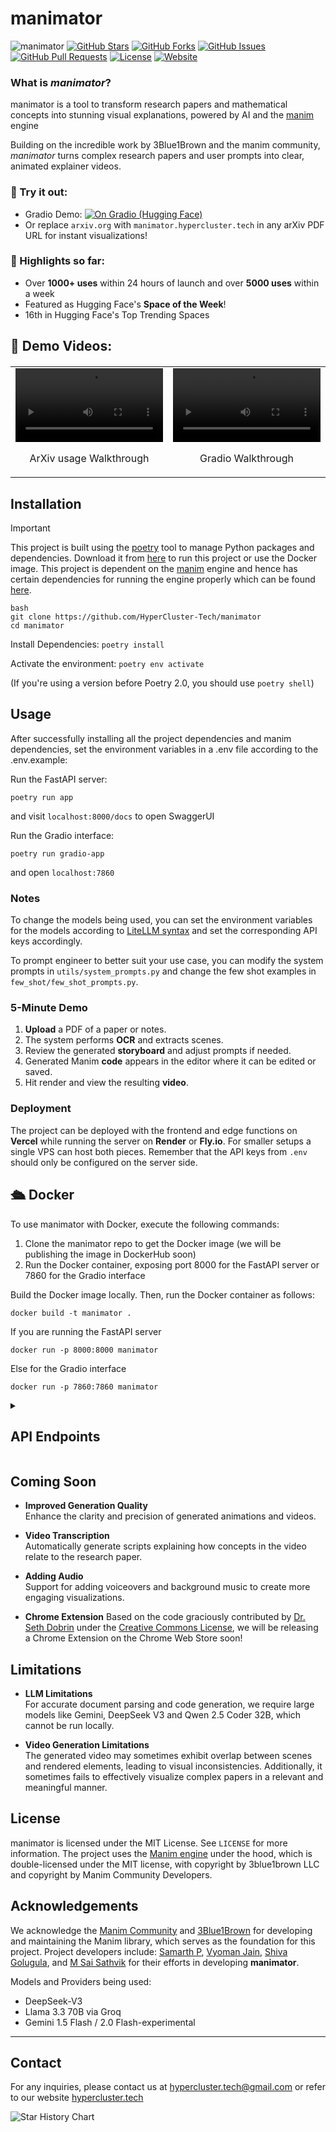 # manimator

![manimator](https://github.com/HyperCluster-Tech/manimator/blob/main/assets/manimator.png)
[![GitHub Stars](https://img.shields.io/github/stars/HyperCluster-Tech/manimator?style=social)](https://github.com/HyperCluster-Tech/manimator/stargazers)
[![GitHub Forks](https://img.shields.io/github/forks/HyperCluster-Tech/manimator?style=social)](https://github.com/HyperCluster-Tech/manimator/network/members)
[![GitHub Issues](https://img.shields.io/github/issues/HyperCluster-Tech/manimator)](https://github.com/HyperCluster-Tech/manimator/issues)
[![GitHub Pull Requests](https://img.shields.io/github/issues-pr/HyperCluster-Tech/manimator)](https://github.com/HyperCluster-Tech/manimator/pulls)
[![License](https://img.shields.io/github/license/HyperCluster-Tech/manimator)](https://github.com/HyperCluster-Tech/manimator/blob/main/LICENSE)
[![Website](https://img.shields.io/badge/Website-manimator.hypercluster.tech-blue)](https://manimator.hypercluster.tech/)

### What is _manimator_?

manimator is a tool to transform research papers and mathematical concepts into stunning visual explanations, powered by AI and the [manim](https://github.com/ManimCommunity/manim) engine

Building on the incredible work by 3Blue1Brown and the manim community, _manimator_ turns complex research papers and user prompts into clear, animated explainer videos.

### 🔗 Try it out:

- Gradio Demo: [![On Gradio (Hugging Face)](https://huggingface.co/datasets/huggingface/badges/raw/main/open-in-hf-spaces-md-dark.svg)](https://huggingface.co/spaces/HyperCluster/manimator)
- Or replace `arxiv.org` with `manimator.hypercluster.tech` in any arXiv PDF URL for instant visualizations!

### 🌟 Highlights so far:

- Over **1000+ uses** within 24 hours of launch and over **5000 uses** within a week
- Featured as Hugging Face's **Space of the Week**!
- 16th in Hugging Face's Top Trending Spaces

## 🎥 Demo Videos:

<table border="0" style="width: 100%; text-align: center; margin: 20px 0;">
    <tr>
        <td width="50%">
            <video src="https://github.com/user-attachments/assets/5aa9ebea-06f1-489d-9a68-c8c62cdc6915" width="100%" controls autoplay loop></video>
            <p align="center">ArXiv usage Walkthrough</p>
        </td>
        <td width="50%">
            <video src="https://github.com/user-attachments/assets/820142c4-7931-4aa8-b9b7-c1d5d46b23b5" width="100%" controls autoplay loop></video>
            <p align="center">Gradio Walkthrough</p>
        </td>
    </tr>
</table>

## Installation

> [!IMPORTANT]
> This project is built using the [poetry](https://python-poetry.org/) tool to manage Python packages and dependencies. Download it from [here](https://python-poetry.org/docs/#installing-with-the-official-installer) to run this project or use the Docker image.
> This project is dependent on the [manim](https://github.com/ManimCommunity/manim) engine and hence has certain dependencies for running the engine properly which can be found [here](https://docs.manim.community/en/stable/installation.html).

```
bash
git clone https://github.com/HyperCluster-Tech/manimator
cd manimator
```

Install Dependencies:
`poetry install`

Activate the environment:
`poetry env activate`

(If you're using a version before Poetry 2.0, you should use `poetry shell`)

## Usage

After successfully installing all the project dependencies and manim dependencies, set the environment variables in a .env file according to the .env.example:

Run the FastAPI server:

```
poetry run app
```

and visit `localhost:8000/docs` to open SwaggerUI

Run the Gradio interface:

```
poetry run gradio-app
```

and open `localhost:7860`

### Notes

To change the models being used, you can set the environment variables for the models according to [LiteLLM syntax](https://docs.litellm.ai/docs/providers) and set the corresponding API keys accordingly.

To prompt engineer to better suit your use case, you can modify the system prompts in `utils/system_prompts.py` and change the few shot examples in `few_shot/few_shot_prompts.py`.

### 5-Minute Demo

1. **Upload** a PDF of a paper or notes.
2. The system performs **OCR** and extracts scenes.
3. Review the generated **storyboard** and adjust prompts if needed.
4. Generated Manim **code** appears in the editor where it can be edited or saved.
5. Hit render and view the resulting **video**.

### Deployment

The project can be deployed with the frontend and edge functions on **Vercel** while running the server on **Render** or **Fly.io**. For smaller setups a single VPS can host both pieces. Remember that the API keys from `.env` should only be configured on the server side.

## 🛳️ Docker

To use manimator with Docker, execute the following commands:

1. Clone the manimator repo to get the Docker image (we will be publishing the image in DockerHub soon)
2. Run the Docker container, exposing port 8000 for the FastAPI server or 7860 for the Gradio interface

Build the Docker image locally. Then, run the Docker container as follows:

`docker build -t manimator .`

If you are running the FastAPI server

`docker run -p 8000:8000 manimator`

Else for the Gradio interface

`docker run -p 7860:7860 manimator`

<details>
<summary><h2>API Endpoints</h2></summary>

- [API Endpoints](#api-endpoints)
  - [Health Check](#health-check)
  - [PDF Processing](#pdf-processing)
    - [Generate PDF Scene](#generate-pdf-scene)
    - [Process ArXiv PDF](#process-arxiv-pdf)
  - [Scene Generation](#scene-generation)
    - [Generate Prompt Scene](#generate-prompt-scene)
  - [Animation Generation](#animation-generation)
    - [Generate Animation](#generate-animation)

### Health Check

#### Check API Health Status

Endpoint: `/health-check`  
Method: GET

Returns the health status of the API.

Response:

```json
{
  "status": "ok"
}
```

Curl command:

```bash
curl http://localhost:8000/health-check
```

### PDF Processing

#### Generate PDF Scene

Endpoint: `/generate-pdf-scene`  
Method: POST

Processes a PDF file and generates a scene description for animation.

Request:

- Content-Type: `multipart/form-data`
- Body: PDF file

Response:

```json
{
  "scene_description": "Generated scene description based on PDF content"
}
```

Curl command:

```bash
curl -X POST -F "file=@/path/to/file.pdf" http://localhost:8000/generate-pdf-scene
```

#### Process ArXiv PDF

Endpoint: `/pdf/{arxiv_id}`  
Method: GET

Downloads and processes an arXiv paper by ID to generate a scene description.

Parameters:

- `arxiv_id`: The arXiv paper identifier

Response:

```json
{
  "scene_description": "Generated scene description based on arXiv paper"
}
```

Curl command:

```bash
curl http://localhost:8000/pdf/2312.12345
```

### Scene Generation

#### Generate Prompt Scene

Endpoint: `/generate-prompt-scene`  
Method: POST

Generates a scene description from a text prompt.

Request:

- Content-Type: `application/json`
- Body:

```json
{
  "prompt": "Your scene description prompt"
}
```

Response:

```json
{
  "scene_description": "Generated scene description based on prompt"
}
```

Curl command:

```bash
curl -X POST \
     -H "Content-Type: application/json" \
     -d '{"prompt": "Explain how neural networks work"}' \
     http://localhost:8000/generate-prompt-scene
```

### Animation Generation

#### Generate Animation

Endpoint: `/generate-animation`  
Method: POST

Generates a Manim animation based on a text prompt.

Request:

- Content-Type: `application/json`
- Body:

```json
{
  "prompt": "Your animation prompt"
}
```

Response:

- Content-Type: `video/mp4`
- Body: Generated MP4 animation file

Curl command:

```bash
curl -X POST \
     -H "Content-Type: application/json" \
     -d '{"prompt": "Create an animation explaining quantum computing"}' \
     --output animation.mp4 \
     http://localhost:8000/generate-animation
```

### Error Handling

All endpoints follow consistent error handling:

- 400: Bad Request - Invalid input or missing required fields
- 500: Internal Server Error - Processing or generation failure

Error responses include a detail message:

```json
{
  "detail": "Error description"
}
```

### Notes

1. The API processes PDFs and generates animations using the Manim library
2. Scene descriptions are generated using Language Models (LLMs)
3. Animations are rendered using Manim with specific quality settings (-pql flag)
4. All generated files are handled in temporary directories and cleaned up automatically
5. PDF processing includes automatic compression for optimal performance

</details>

## Coming Soon

- **Improved Generation Quality**  
  Enhance the clarity and precision of generated animations and videos.

- **Video Transcription**  
  Automatically generate scripts explaining how concepts in the video relate to the research paper.

- **Adding Audio**  
  Support for adding voiceovers and background music to create more engaging visualizations.

- **Chrome Extension**
  Based on the code graciously contributed by [Dr. Seth Dobrin](https://drsethdobrin.com/) under the [Creative Commons License](https://github.com/HyperCluster-Tech/manimator-chrome-extension/blob/main/LICENSE), we will be releasing a Chrome Extension on the Chrome Web Store soon!

## Limitations

- **LLM Limitations**  
  For accurate document parsing and code generation, we require large models like Gemini, DeepSeek V3 and Qwen 2.5 Coder 32B, which cannot be run locally.

- **Video Generation Limitations**  
  The generated video may sometimes exhibit overlap between scenes and rendered elements, leading to visual inconsistencies. Additionally, it sometimes fails to effectively visualize complex papers in a relevant and meaningful manner.

## License

manimator is licensed under the MIT License. See `LICENSE` for more information.
The project uses the [Manim engine](https://github.com/ManimCommunity/manim) under the hood, which is double-licensed under the MIT license, with copyright by 3blue1brown LLC and copyright by Manim Community Developers.

## Acknowledgements

We acknowledge the [Manim Community](https://www.manim.community/) and [3Blue1Brown](https://github.com/3b1b/manim) for developing and maintaining the Manim library, which serves as the foundation for this project. Project developers include: [Samarth P](https://github.com/samarth777), [Vyoman Jain](https://github.com/VyoJ), [Shiva Golugula](https://github.com/Shiva4113), and [M Sai Sathvik](https://github.com/User-LazySloth) for their efforts in developing **manimator**.

Models and Providers being used:

- DeepSeek-V3
- Llama 3.3 70B via Groq
- Gemini 1.5 Flash / 2.0 Flash-experimental

---

## Contact

For any inquiries, please contact us at hypercluster.tech@gmail.com or refer to our website [hypercluster.tech](https://www.hypercluster.tech/)

<img src="https://api.star-history.com/svg?repos=HyperCluster-Tech/manimator&type=Date" alt="Star History Chart">
